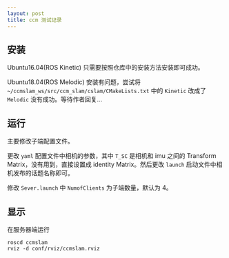 ```yaml
---
layout: post
title: ccm 测试记录
---
```


## 安装

Ubuntu16.04(ROS Kinetic) 只需要按照仓库中的安装方法安装即可成功。

Ubuntu18.04(ROS Melodic) 安装有问题，尝试将 `~/ccmslam_ws/src/ccm_slam/cslam/CMakeLists.txt` 中的 `Kinetic` 改成了 `Melodic` 没有成功。等待作者回复...

## 运行

主要修改子端配置文件。

更改 `yaml` 配置文件中相机的参数，其中 `T_SC` 是相机和 imu 之间的 Transform Matrix，没有用到，直接设置成 identity Matrix。然后更改 `launch` 启动文件中相机发布的话题名称即可。

修改 `Sever.launch` 中 `NumofClients` 为子端数量，默认为 4。

## 显示

在服务器端运行

```
roscd ccmslam
rviz -d conf/rviz/ccmslam.rviz
```
